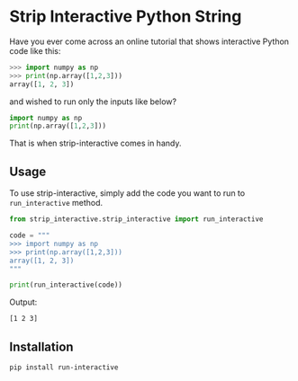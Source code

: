 # Strip Interactive Python String

Have you ever come across an online tutorial that shows interactive Python code like this:

```python
>>> import numpy as np
>>> print(np.array([1,2,3]))
array([1, 2, 3])
```

and wished to run only the inputs like below?

```python
import numpy as np
print(np.array([1,2,3]))
```

That is when strip-interactive comes in handy. 

## Usage
To use strip-interactive, simply add the code you want to run to `run_interactive` method.

```python
from strip_interactive.strip_interactive import run_interactive

code = """
>>> import numpy as np
>>> print(np.array([1,2,3]))
array([1, 2, 3])
"""

print(run_interactive(code))
```

Output:
```bash
[1 2 3]
```

## Installation
```bash
pip install run-interactive
```
